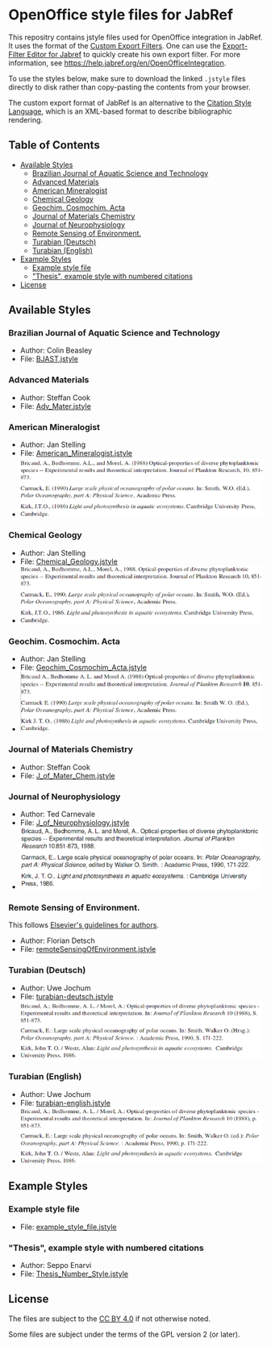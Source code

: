 # OpenOffice style files for JabRef

This repositry contains jstyle files used for OpenOffice integration in JabRef.
It uses the format of the [Custom Export Filters](http://help.jabref.org/en/CustomExports).
One can use the [
Export-Filter Editor for Jabref](https://sourceforge.net/projects/efe/) to quickly create his own export filter.
For more information, see <https://help.jabref.org/en/OpenOfficeIntegration>.

To use the styles below, make sure to download the linked `.jstyle` files directly to disk rather than copy-pasting the contents from your browser.

The custom export format of JabRef is an alternative to the [Citation Style Language](http://citationstyles.org/), which is an XML-based format to describe bibliographic rendering.

## Table of Contents

<!-- generated by https://github.com/jonschlinkert/markdown-toc using markdown-toc -i README.md -->

<!-- toc -->

- [Available Styles](#available-styles)
  * [Brazilian Journal of Aquatic Science and Technology](#brazilian-journal-of-aquatic-science-and-technology)
  * [Advanced Materials](#advanced-materials)
  * [American Mineralogist](#american-mineralogist)
  * [Chemical Geology](#chemical-geology)
  * [Geochim. Cosmochim. Acta](#geochim-cosmochim-acta)
  * [Journal of Materials Chemistry](#journal-of-materials-chemistry)
  * [Journal of Neurophysiology](#journal-of-neurophysiology)
  * [Remote Sensing of Environment.](#remote-sensing-of-environment)
  * [Turabian (Deutsch)](#turabian-deutsch)
  * [Turabian (English)](#turabian-english)
- [Example Styles](#example-styles)
  * [Example style file](#example-style-file)
  * ["Thesis", example style with numbered citations](#thesis-example-style-with-numbered-citations)
- [License](#license)

<!-- tocstop -->

## Available Styles

### Brazilian Journal of Aquatic Science and Technology

- Author: Colin Beasley
- File: [BJAST.jstyle](BJAST.jstyle)

### Advanced Materials

- Author: Steffan Cook
- File: [Adv_Mater.jstyle](Adv_Mater.jstyle)

### American Mineralogist

- Author: Jan Stelling
- File: [American_Mineralogist.jstyle](American_Mineralogist.jstyle)
- ![preview](American_Mineralogist.png)

### Chemical Geology

- Author: Jan Stelling
- File: [Chemical_Geology.jstyle](Chemical_Geology.jstyle)
- ![preview](Chemical_Geology.png)

### Geochim. Cosmochim. Acta

- Author: Jan Stelling
- File: [Geochim_Cosmochim_Acta.jstyle](Geochim_Cosmochim_Acta.jstyle)
- ![preview](Geochim_Cosmochim_Acta.png)

### Journal of Materials Chemistry

- Author: Steffan Cook
- File: [J_of_Mater_Chem.jstyle](J_of_Mater_Chem.jstyle)

### Journal of Neurophysiology

- Author: Ted Carnevale
- File: [J_of_Neurophysiology.jstyle](J_of_Neurophysiology.jstyle)
- ![preview](J_of_Neurophysiology.png)

### Remote Sensing of Environment.

This follows [Elsevier's guidelines for authors](https://www.elsevier.com/journals/remote-sensing-of-environment/0034-4257/guide-for-authors#21000).

- Author: Florian Detsch
- File: [remoteSensingOfEnvironment.jstyle](remoteSensingOfEnvironment.jstyle)

### Turabian (Deutsch)

- Author: Uwe Jochum
- File: [turabian-deutsch.jstyle](turabian-deutsch.jstyle)
- ![preview](turabian-deutsch.png)

### Turabian (English)

- Author: Uwe Jochum
- File: [turabian-english.jstyle](turabian-english.jstyle)
- ![preview](turabian-english.png)

## Example Styles

### Example style file

- File: [example_style_file.jstyle](example_style_file.jstyle)

### "Thesis", example style with numbered citations

- Author: Seppo Enarvi
- File: [Thesis_Number_Style.jstyle](Thesis_Number_Style.jstyle)

## License

The files are subject to the [CC BY 4.0](https://creativecommons.org/licenses/by/4.0/) if not otherwise noted.

Some files are subject under the terms of the GPL version 2 (or later).
